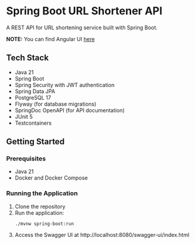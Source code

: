 # Spring Boot URL Shortener API

A REST API for URL shortening service built with Spring Boot.

**NOTE:** You can find Angular UI [here](https://github.com/sivaprasadreddy/angular-url-shortener)

## Tech Stack
* Java 21
* Spring Boot 
* Spring Security with JWT authentication
* Spring Data JPA
* PostgreSQL 17
* Flyway (for database migrations)
* SpringDoc OpenAPI (for API documentation)
* JUnit 5
* Testcontainers

## Getting Started

### Prerequisites
- Java 21
- Docker and Docker Compose

### Running the Application
1. Clone the repository
2. Run the application:
   ```
   ./mvnw spring-boot:run
   ```
3. Access the Swagger UI at http://localhost:8080/swagger-ui/index.html
